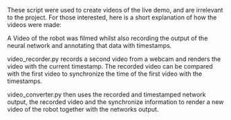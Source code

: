 These script were used to create videos of the live demo, and are irrelevant to the project. For those interested, here is a short explanation of how the videos were made:

A Video of the robot was filmed whilst also recording the output of the neural network and annotating that data with timestamps.

video_recorder.py records a second video from a webcam and renders the video with the current timestamp. The recorded video can be compared with the first video to synchronize the time of the first video with the timestamps.

video_converter.py then uses the recorded and timestamped network output, the recorded video and the synchronize information to render a new video of the robot together with the networks output.